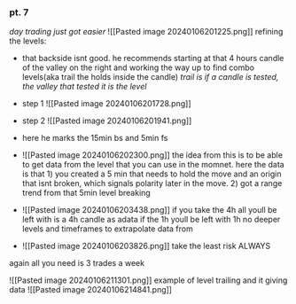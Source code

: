 
### pt. 7
*day trading just got easier*
![[Pasted image 20240106201225.png]] refining the levels:
* that backside isnt good. he recommends starting at that 4 hours candle of the valley on the right and working the way up to find combo levels(aka trail the holds inside the candle) *trail is if a candle is tested, the valley that tested it is the level*
* step 1 ![[Pasted image 20240106201728.png]]
* step 2 ![[Pasted image 20240106201941.png]] 
* here he marks the 15min bs and 5min fs

* ![[Pasted image 20240106202300.png]] the idea from this is to be able to get data from the level that you can use in the momnet. here the data is that 1) you created a 5 min that needs to hold the move and an origin that isnt broken, which signals polarity later in the move. 2) got a range trend from that 5min level breaking

* ![[Pasted image 20240106203438.png]] if you take the 4h all youll be left with is a 4h candle as adata if the 1h youll be left with 1h no deeper levels and timeframes to extrapolate data from
* ![[Pasted image 20240106203826.png]] take the least risk ALWAYS

again all you need is 3 trades a week

![[Pasted image 20240106211301.png]] example of level trailing and it giving data
![[Pasted image 20240106214841.png]]

